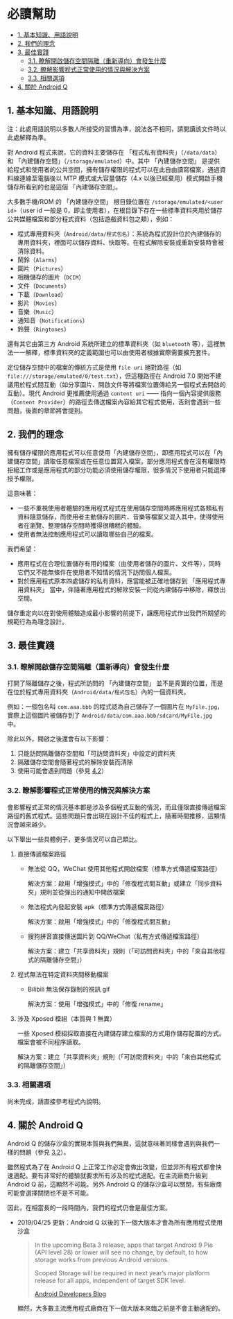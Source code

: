 # 必讀幫助

<!-- TOC depthFrom:2 depthTo:4 -->

- [1. 基本知識、用語說明](#1-基本知識用語說明)
- [2. 我們的理念](#2-我們的理念)
- [3. 最佳實踐](#3-最佳實踐)
    - [3.1. 瞭解開啟儲存空間隔離（重新導向）會發生什麼](#31-瞭解開啟儲存空間隔離重新導向會發生什麼)
    - [3.2. 瞭解影響程式正常使用的情況與解決方案](#32-瞭解影響程式正常使用的情況與解決方案)
    - [3.3. 相關選項](#33-相關選項)
- [4. 關於 Android Q](#4-關於-android-q)

<!-- /TOC -->

## 1. 基本知識、用語說明

注：此處用語說明以多數人所接受的習慣為準，說法各不相同，請閱讀該文件時以此處解釋為準。

對 Android 程式來說，它的資料主要儲存在 「程式私有資料夾」（`/data/data`）和 「內建儲存空間」（`/storage/emulated`）中。其中 「內建儲存空間」 是提供給程式和使用者的公共空間，擁有儲存權限的程式可以在此自由讀寫檔案，通過資料線連線至電腦後以 MTP 模式或大容量儲存（4.x 以後已經棄用）模式開啟手機儲存所看到的也是這個 「內建儲存空間」。

大多數手機/ROM 的 「內建儲存空間」 根目錄位置在 `/storage/emulated/<user id>`（user id 一般是 0，即主使用者），在根目錄下存在一些標準資料夾用於儲存公共媒體檔案和部分程式資料（包括遊戲資料包之類），例如：

* 程式專用資料夾（`Android/data/程式包名`）：系統為程式設計位於內建儲存的專用資料夾，裡面可以儲存資料、快取等。在程式解除安裝或重新安裝時會被清除資料。
* 鬧鈴（`Alarms`）
* 圖片（`Pictures`）
* 相機儲存的圖片（`DCIM`）
* 文件（`Documents`）
* 下載（`Download`）
* 影片（`Movies`）
* 音樂（`Music`）
* 通知音（`Notifications`）
* 鈴聲（`Ringtones`）

還有其它由第三方 Android 系統所建立的標準資料夾（如 `bluetooth` 等），這裡無法一一解釋，標準資料夾的定義範圍也可以由使用者根據實際需要擴充套件。

定位儲存空間中的檔案的傳統方式是使用 `file uri` 絕對路徑（如 `file:///storage/emulated/0/test.txt`），但這種路徑在 Android 7.0 開始不建議用於程式間互動（如分享圖片、開啟文件等將檔案位置傳給另一個程式去開啟的互動）。現代 Android 更推薦使用通過 `content uri` —— 指向一個內容提供服務（`Content Provider`）的路徑去傳送檔案內容給其它程式使用，否則會遇到一些問題，後面的章節將會提到。

## 2. 我們的理念

擁有儲存權限的應用程式可以任意使用「內建儲存空間」，即應用程式可以在「內建儲存空間」讀取任意檔案或在任意位置寫入檔案。部分應用程式會在沒有權限時拒絕工作或是應用程式的部分功能必須使用儲存權限，很多情況下使用者只能選擇授予權限。

這意味著：

* 一些不重視使用者體驗的應用程式程式在使用儲存空間時將應用程式各類私有資料隨意儲存，而使用者主動儲存的圖片、音樂等檔案又混入其中，使得使用者在瀏覽、整理儲存空間時獲得很糟糕的體驗。
* 使用者無法控制應用程式可以讀取哪些自己的檔案。

我們希望：
* 應用程式在合理位置儲存有用的檔案（由使用者儲存的圖片、文件等），同時它們又不能無條件在使用者不知情的情況下訪問個人檔案。
* 對於應用程式原本四處儲存的私有資料，應當能被正確地儲存到 「應用程式專用資料夾」 當中，伴隨著應用程式的解除安裝一同從內建儲存中移除，釋放出空間。

儲存重定向以在對使用體驗造成最小影響的前提下，讓應用程式作出我們所期望的規範行為為理念設計。

## 3. 最佳實踐

### 3.1. 瞭解開啟儲存空間隔離（重新導向）會發生什麼

打開了隔離儲存之後，程式所訪問的 「內建儲存空間」 並不是真實的位置，而是在位於程式專用資料夾（`Android/data/程式包名`）內的一個資料夾。

例如：一個包名叫 `com.aaa.bbb` 的程式認為自己儲存了一個圖片在 `MyFile.jpg`，實際上這個圖片被儲存到了 `Android/data/com.aaa.bbb/sdcard/MyFile.jpg` 中。

除此以外，開啟之後還會有以下影響：
1. 只能訪問隔離儲存空間和「可訪問資料夾」中設定的資料夾
2. 隔離儲存空間會隨著程式的解除安裝而清除
3. 使用可能會遇到問題（參見 [4.2](#42-瞭解影響程式正常使用的情況與解決方案)）

### 3.2. 瞭解影響程式正常使用的情況與解決方案

會影響程式正常的情況基本都是涉及多個程式互動的情況，而且僅限直接傳遞檔案路徑的舊式程式。這些問題只會出現在設計不佳的程式上，隨著時間推移，這類情況會越來越少。

以下舉出一些具體例子，更多情況可以自己類比。

1. 直接傳遞檔案路徑
   
   * 無法從 QQ，WeChat 使用其他程式開啟檔案（標準方式傳遞檔案路徑）

     解決方案：啟用「增強模式」中的「修復程式間互動」或建立「同步資料夾」規則並從彈出的通知中開啟檔案

   * 無法程式內發起安裝 apk（標準方式傳遞檔案路徑）

     解決方案：啟用「增強模式」中的「修復程式間互動」

   * 搜狗拼音直接傳送圖片到 QQ/WeChat（私有方式傳遞檔案路徑）

     解決方案：建立「共享資料夾」規則（「可訪問資料夾」中的「來自其他程式的隔離儲存空間」）

2. 程式無法在特定資料夾間移動檔案

   * Bilibili 無法保存錄制的視訊 gif

     解決方案：使用「增強模式」中的「修復 rename」

3. 涉及 Xposed 模組（本質與 1 無異）
   
   一些 Xposed 模組採取直接在內建儲存建立檔案的方式用作儲存配置的方式。檔案會被不同程序讀取。

   解決方案：建立「共享資料夾」規則（「可訪問資料夾」中的「來自其他程式的隔離儲存空間」）

### 3.3. 相關選項

尚未完成，請直接參考程式內說明。

## 4. 關於 Android Q

Android Q 的儲存沙盒的實現本質與我們無異，這就意味著同樣會遇到與我們一樣的問題（參見 [3.2](#32-瞭解影響程式正常使用的情況與解決方案)）。

雖然程式為了在 Android Q 上正常工作必定會做出改變，但並非所有程式都會快速適配。要有非常好的體驗就要求所有涉及的程式適配。在主流廠商升級到 Android Q 前，這顯然不可能。另外 Android Q 的儲存沙盒可以關閉，有些廠商可能會選擇關閉也不是不可能。

因此，在相當長的一段時間內，我們的程式仍會是最佳方案。

* 2019/04/25 更新：Android Q 以後的下一個大版本才會為所有應用程式使用沙盒

  > In the upcoming Beta 3 release, apps that target Android 9 Pie (API level 28) or lower will see no change, by default, to how storage works from previous Android versions. 
  > 
  > Scoped Storage will be required in next year’s major platform release for all apps, independent of target SDK level.
  > 
  > [Android Developers Blog](https://android-developers.googleblog.com/2019/04/android-q-scoped-storage-best-practices.html)

  顯然，大多數主流應用程式廠商在下一個大版本來臨之前是不會主動適配的。
